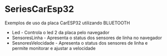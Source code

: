 # SeriesCarEsp32
Exemplos de uso da placa CarESP32 utilizando BLUETOOTH

* Led - Controla o led 2 da placa pelo navegador
* SensoresLinha - Apresenta o status dos sensores de linha no navegador
* SesnoresVelocidade - Apresenta o status dos sensores de linha e permite monitorar e ajustar a velocidade
